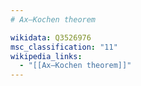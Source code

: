 ```yaml
---
# Ax–Kochen theorem

wikidata: Q3526976
msc_classification: "11"
wikipedia_links:
  - "[[Ax–Kochen theorem]]"
---
```

